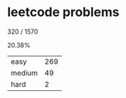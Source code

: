 # leetcode problems

320 / 1570

20.38%

|        |     |
| ------ | --- |
| easy   | 269  |
| medium | 49   |
| hard   | 2   |

